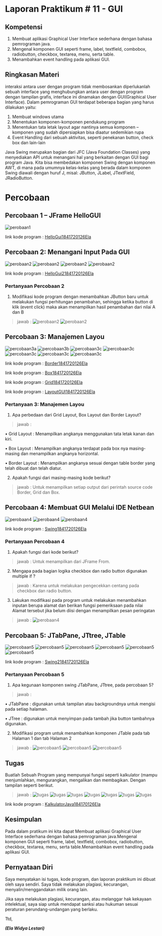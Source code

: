 # Laporan Praktikum # 11 - GUI

## Kompetensi

1. Membuat aplikasi Graphical User Interface sederhana dengan bahasa pemrograman java.
2. Mengenal komponen GUI seperti frame, label, textfield, combobox, radiobutton, checkbox, textarea, menu, serta table.
3. Menambahkan event handling pada aplikasi GUI.

## Ringkasan Materi

 interaksi antara user dengan program tidak membosankan diperlukanlah sebuah interface yang menghubungkan antara user dengan  program dengan tampilan grafis, interface ini dinamakan dengan GUI(Graphical User Interface). Dalam pemrograman GUI terdapat beberapa bagian yang harus dilakukan yaitu: 
 1. Membuat windows utama  
 2. Menentukan komponen-komponen pendukung program  
 3. Menentukan tata letak layout agar nantinya semua komponen – komponen yang sudah dipersiapkan bisa diaatur sedemikian rupa  
 4. Event Handling dari sebuah aktivitas, seperti penekanan button, check box dan lain-lain 
 
 Java Swing merupakan bagian dari JFC (Java Foundation Classes) yang menyediakan API untuk menangani hal yang berkaitan dengan GUI bagi program Java.  Kita bisa membedakan komponen Swing dengan komponen AWT, di mana pada umumnya kelas-kelas yang berada dalam komponen Swing diawali dengan huruf J, misal: JButton, JLabel, JTextField, JRadioButton. 
 
# Percobaan

## Percobaan 1 – JFrame HelloGUI

![perobaan1](img/percobaan1.PNG)


link kode program : 
[HelloGui1841720126Ela](../../src/11_GUI/HelloGui1841720126Ela.java)


## Percobaan 2: Menangani Input Pada GUI 

![perobaan2](img/percobaan2a.PNG)
![perobaan2](img/percobaan2b.PNG)
![perobaan2](img/percobaan2c.PNG)
![perobaan2](img/percobaan2d.PNG)

link kode program : 
[HelloGui21841720126Ela](../../src/11_GUI/HelloGui21841720126Ela.java)



### Pertanyaan Percobaan 2

1. Modifikasi kode program dengan menambahkan JButton baru untuk melakukan fungsi perhitungan penambahan, sehingga ketika button di klik (event click) maka akan menampilkan hasil penambahan dari nilai A dan B

> jawab : 
![perobaan2](img/percobaan2d.PNG)
![perobaan2](img/p2jwb2.PNG)



## Percobaan 3: Manajemen Layou

![percobaan3a](img/percobaan3a.PNG)
![percobaan3b](img/percobaan3b.PNG)
![percobaan3c](img/percobaan3c.PNG)
![percobaan3c](img/percobaan3d.PNG)
![percobaan3c](img/percobaan3e.PNG)
![percobaan3c](img/percobaan3f.PNG)
![percobaan3c](img/percobaan3g.PNG)

link kode program : 
[Border1841720126Ela](../../src/11_GUI/Border1841720126Ela.java)

link kode program : 
[Box1841720126Ela](../../src/11_GUI/Box1841720126Ela.java)

link kode program : 
[Grid1841720126Ela](../../src/11_GUI/Grid1841720126Ela.java)

link kode program : 
[LayoutGUI1841720126Ela](../../src/11_GUI/LayoutGUI1841720126Ela.java)




### Pertanyaan 3: Manajemen Layou 

1. Apa perbedaan dari Grid Layout, Box Layout dan Border Layout?
> jawab :

•	Grid Layout : Menampilkan angkanya menggunakan tata letak kanan dan kiri.

•	Box Layout : Menampilkan angkanya terdapat pada box nya masing-masing dan menampilkan angkanya horizontal.

•	Border Layout : Menampilkan angkanya sesuai dengan table border yang telah dibuat dan telah diatur.


2. Apakah fungsi dari masing-masing kode berikut? 
> jawab : 
Untuk menampilkan setiap output dari perintah source code Border, Grid dan Box.


## Percobaan 4: Membuat GUI Melalui IDE Netbean

![perobaan4](img/percobaan4a.PNG)
![perobaan4](img/percobaan4b.PNG)
![perobaan4](img/percobaan4c.PNG)

link kode program : 
[Swing1841720126Ela](../../src/11_GUI/Swing1841720126Ela.java)


### Pertanyaan Percobaan 4 

1. Apakah fungsi dari kode berikut?
> jawab :
Untuk menampilkan dari JFrame From. 
2. Mengapa pada bagian logika checkbox dan radio button digunakan multiple if ? 
> jawab :
Karena untuk melakukan pengecekkan centang pada checkbox dan radio button. 

3. Lakukan modifikasi pada program untuk melakukan menambahkan inputan berupa alamat dan berikan fungsi pemeriksaan pada nilai Alamat tersebut jika belum diisi dengan menampilkan pesan peringatan 
> jawab : 
![perobaan4](img/percobaan4c.PNG)

## Percobaan 5: JTabPane, JTtree, JTable

![percobaan5](img/percobaan5a.PNG)
![percobaan5](img/percobaan5b.PNG)
![percobaan5](img/percobaan5c.PNG)
![percobaan5](img/percobaan5d.PNG)
![percobaan5](img/percobaan5e.PNG)
![percobaan5](img/percobaan5f.PNG)

link kode program : 
[Swing21841720126Ela](../../src/11_GUI/Swing21841720126Ela.java)


### Pertanyaan Percobaan 5

1. Apa kegunaan komponen swing JTabPane, JTtree, pada percobaan 5?
> jawab :

•	JTabPane : digunakan untuk tampilan atau backgroundnya untuk mengisi pada setiap halaman.

•	JTree : digunakan untuk menyimpan pada tambah jika button tambahnya digunakan.


2. Modifikasi program untuk menambahkan komponen JTable pada tab Halaman 1 dan tab Halaman 2 
> jawab : 
![percobaan5](img/percobaan5d.PNG)
![percobaan5](img/percobaan5e.PNG)
![percobaan5](img/percobaan5f.PNG)

## Tugas

Buatlah Sebuah Program yang mempunyai fungsi seperti kalkulator (mampu menjumlahkan, mengurangkan, mengalikan dan membagikan. Dengan tampilan seperti berikut.


> jawab : 
![tugas](img/tugas1a.PNG)
![tugas](img/tugas1b.PNG)
![tugas](img/tugas1c.PNG)
![tugas](img/tugas1d.PNG)
![tugas](img/tugas1e.PNG)
![tugas](img/tugas1f.PNG)
![tugas](img/tugas1.PNG)

link kode program : 
[KalkulatorJava184170126Ela](../../src/11_GUI/KalkulatorJava184170126Ela.java)




## Kesimpulan

Pada dalam pratikum ini kita dapat Membuat aplikasi Graphical User Interface sederhana dengan bahasa pemrograman java.Mengenal komponen GUI seperti frame, label, textfield, combobox, radiobutton, checkbox, textarea, menu, serta table.Menambahkan event handling pada aplikasi GUI.

## Pernyataan Diri

Saya menyatakan isi tugas, kode program, dan laporan praktikum ini dibuat oleh saya sendiri. Saya tidak melakukan plagiasi, kecurangan, menyalin/menggandakan milik orang lain.

Jika saya melakukan plagiasi, kecurangan, atau melanggar hak kekayaan intelektual, saya siap untuk mendapat sanksi atau hukuman sesuai peraturan perundang-undangan yang berlaku.

Ttd,

***(Ela Widya Lestari)***
